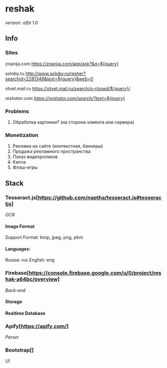 # reshak
*version: alfa 1.0*

## Info


### Sites
znanija.com
https://znanija.com/app/ask?&q=${query}

soloby.ru
http://www.soloby.ru/resher?searchid=2281348&text=${query}&web=0

otvet.mail.ru
https://otvet.mail.ru/search/q-closed/${query}/

*reshator.com*
*https://reshator.com/search/?text=${query}*


### Problems
1. Обработка картинки? (на стороне клиента или сервера)


### Monetization
1. Реклама на сайте (контекстная, баннеры)
2. Продажа рекламного пространства
3. Показ видеороликов
4. Капча
5. Флэш-игры


## Stack


### Tesseract.js[https://github.com/naptha/tesseract.js#tesseractjs]
*OCR*

#### Image Format
Support Format: bmp, jpeg, png, pbm

#### Languages:
Russia: rus
English: eng


### Firebase[https://console.firebase.google.com/u/0/project/reshak-a64bc/overview]
*Back-end*

#### Storage
#### Realtime Database


### Apify[https://apify.com/]
*Parser*


### Bootstrap[]
*UI*